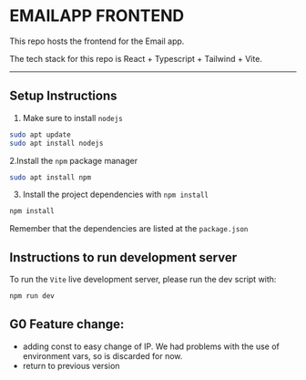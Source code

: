 # EMAILAPP FRONTEND

This repo hosts the frontend for the Email app. 

The tech stack for this repo is React + Typescript + Tailwind + Vite.

---

## Setup Instructions

1. Make sure to install `nodejs`

```bash
sudo apt update
sudo apt install nodejs
```

2.Install the `npm` package manager

```bash
sudo apt install npm
```

3. Install the project dependencies with `npm install`

```bash
npm install
```

Remember that the dependencies are listed at the `package.json`

## Instructions to run development server

To run the `Vite` live development server, please run the dev script with:

```bash
npm run dev
```


## G0 Feature change:

- adding const to easy change of IP. We had problems with the use of environment vars, so is discarded for now.
- return to previous version 

